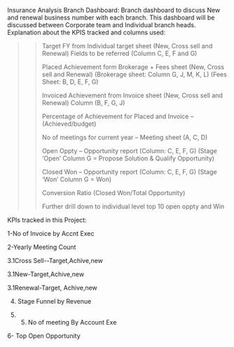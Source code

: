 Insurance Analysis Branch Dashboard: Branch dashboard to discuss New and renewal business number with each branch. This dashboard will be discussed between Corporate team and Individual branch heads.
Explanation about the KPIS tracked and columns used:

>> Target FY from Individual target sheet (New, Cross sell and Renewal) Fields to be referred (Column C, E, F and G)
>> 
>> Placed Achievement form Brokerage + Fees sheet (New, Cross sell and Renewal) (Brokerage sheet: Column G, J, M, K, L) (Fees Sheet: B, D, E, F, G)
>> 
>> Invoiced Achievement from Invoice sheet (New, Cross sell and Renewal) Column (B, F, G, J)
>> 
>> Percentage of Achievement for Placed and Invoice – (Achieved/budget)
>> 
>> No of meetings for current year – Meeting sheet (A, C, D)
>> 
>> Open Oppty – Opportunity report (Column: C, E, F, G) (Stage ‘Open’ Column G = Propose Solution & Qualify Opportunity)
>> 
>> Closed Won – Opportunity report (Column: C, E, F, G) (Stage ‘Won’ Column G = Won)
>> 
>> Conversion Ratio (Closed Won/Total Opportunity)
>> 
>> Further drill down to individual level top 10 open oppty and Win
>> 

KPIs tracked in this Project:

1-No of Invoice by Accnt Exec

2-Yearly Meeting Count

3.1Cross Sell--Target,Achive,new

3.1New-Target,Achive,new

3.1Renewal-Target, Achive,new

4. Stage Funnel by Revenue
  
6. 5. No of meeting By Account Exe
   
6- Top Open Opportunity
